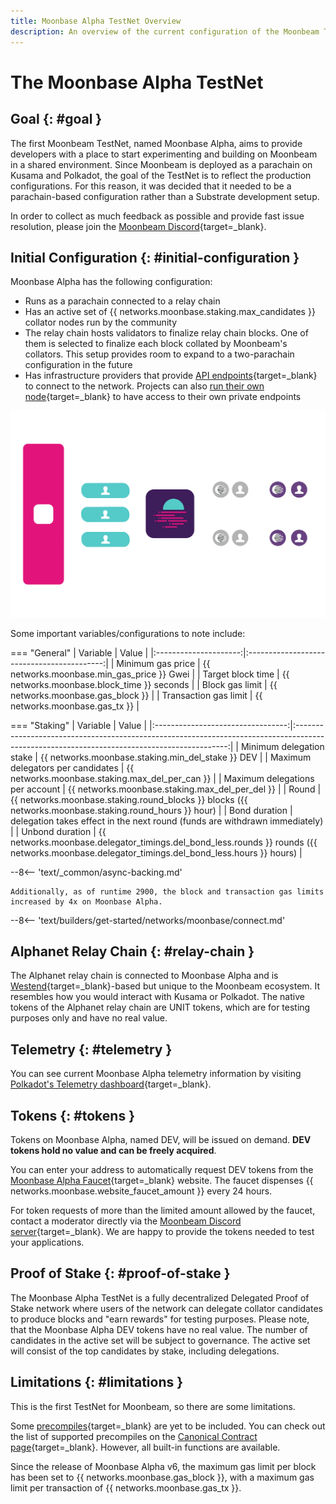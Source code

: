 ```yaml
---
title: Moonbase Alpha TestNet Overview
description: An overview of the current configuration of the Moonbeam TestNet, Moonbase Alpha, and information on how to start building on it using Solidity.
---
```


# The Moonbase Alpha TestNet

## Goal {: #goal }

The first Moonbeam TestNet, named Moonbase Alpha, aims to provide developers with a place to start experimenting and building on Moonbeam in a shared environment. Since Moonbeam is deployed as a parachain on Kusama and Polkadot, the goal of the TestNet is to reflect the production configurations. For this reason, it was decided that it needed to be a parachain-based configuration rather than a Substrate development setup.

In order to collect as much feedback as possible and provide fast issue resolution, please join the [Moonbeam Discord](https://discord.com/invite/PfpUATX){target=\_blank}.

## Initial Configuration {: #initial-configuration }

Moonbase Alpha has the following configuration:

 - Runs as a parachain connected to a relay chain
 - Has an active set of {{ networks.moonbase.staking.max_candidates }} collator nodes run by the community
 - The relay chain hosts validators to finalize relay chain blocks. One of them is selected to finalize each block collated by Moonbeam's collators. This setup provides room to expand to a two-parachain configuration in the future
 - Has infrastructure providers that provide [API endpoints](/builders/get-started/endpoints/){target=\_blank} to connect to the network. Projects can also [run their own node](/node-operators/networks/run-a-node/){target=\_blank} to have access to their own private endpoints

![TestNet Diagram](/images/learn/platform/networks/moonbase-diagram.webp)

Some important variables/configurations to note include:

=== "General"
    |       Variable        |                   Value                    |
    |:---------------------:|:------------------------------------------:|
    |   Minimum gas price   | {{ networks.moonbase.min_gas_price }} Gwei |
    |   Target block time   | {{ networks.moonbase.block_time }} seconds |
    |    Block gas limit    |     {{ networks.moonbase.gas_block }}      |
    | Transaction gas limit |       {{ networks.moonbase.gas_tx }}       |

=== "Staking"
    |             Variable              |                                                                    Value                                                                    |
    |:---------------------------------:|:-------------------------------------------------------------------------------------------------------------------------------------------:|
    |     Minimum delegation stake      |                                              {{ networks.moonbase.staking.min_del_stake }} DEV                                              |
    | Maximum delegators per candidates |                                               {{ networks.moonbase.staking.max_del_per_can }}                                               |
    |  Maximum delegations per account  |                                               {{ networks.moonbase.staking.max_del_per_del }}                                               |
    |               Round               |                   {{ networks.moonbase.staking.round_blocks }} blocks ({{ networks.moonbase.staking.round_hours }} hour)                    |
    |           Bond duration           |                                 delegation takes effect in the next round (funds are withdrawn immediately)                                 |
    |          Unbond duration          | {{ networks.moonbase.delegator_timings.del_bond_less.rounds }} rounds ({{ networks.moonbase.delegator_timings.del_bond_less.hours }} hours) |

--8<-- 'text/_common/async-backing.md'
    
    Additionally, as of runtime 2900, the block and transaction gas limits increased by 4x on Moonbase Alpha.

--8<-- 'text/builders/get-started/networks/moonbase/connect.md'

## Alphanet Relay Chain {: #relay-chain }

The Alphanet relay chain is connected to Moonbase Alpha and is [Westend](https://polkadot.network/blog/westend-introducing-a-new-testnet-for-polkadot-and-kusama){target=\_blank}-based but unique to the Moonbeam ecosystem. It resembles how you would interact with Kusama or Polkadot. The native tokens of the Alphanet relay chain are UNIT tokens, which are for testing purposes only and have no real value.

## Telemetry {: #telemetry }

You can see current Moonbase Alpha telemetry information by visiting [Polkadot's Telemetry dashboard](https://telemetry.polkadot.io/#list/0x91bc6e169807aaa54802737e1c504b2577d4fafedd5a02c10293b1cd60e39527){target=\_blank}.

## Tokens {: #tokens }

Tokens on Moonbase Alpha, named DEV, will be issued on demand. **DEV tokens hold no value and can be freely acquired**.

You can enter your address to automatically request DEV tokens from the [Moonbase Alpha Faucet](https://faucet.moonbeam.network){target=\_blank} website. The faucet dispenses {{ networks.moonbase.website_faucet_amount }} every 24 hours.

For token requests of more than the limited amount allowed by the faucet, contact a moderator directly via the [Moonbeam Discord server](https://discord.com/invite/PfpUATX){target=\_blank}. We are happy to provide the tokens needed to test your applications.

## Proof of Stake {: #proof-of-stake }

The Moonbase Alpha TestNet is a fully decentralized Delegated Proof of Stake network where users of the network can delegate collator candidates to produce blocks and "earn rewards" for testing purposes. Please note, that the Moonbase Alpha DEV tokens have no real value. The number of candidates in the active set will be subject to governance. The active set will consist of the top candidates by stake, including delegations.

## Limitations {: #limitations }

This is the first TestNet for Moonbeam, so there are some limitations.

Some [precompiles](https://www.evm.codes/precompiled){target=\_blank} are yet to be included. You can check out the list of supported precompiles on the [Canonical Contract page](/builders/ethereum/precompiles/){target=\_blank}. However, all built-in functions are available.

Since the release of Moonbase Alpha v6, the maximum gas limit per block has been set to {{ networks.moonbase.gas_block }}, with a maximum gas limit per transaction of {{ networks.moonbase.gas_tx }}.
